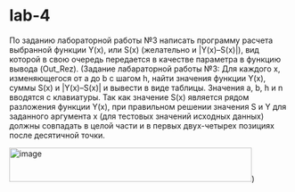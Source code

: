 # lab-4
По заданию лабораторной работы №3 написать программу расчета выбранной функции Y(x), или S(x) (желательно и |Y(x)–S(x)|), вид которой в свою очередь передается в качестве параметра в функцию вывода (Out_Rez).
(Задание лабараторной работы №3:
Для каждого x, изменяющегося от a до b с шагом h, найти значения функции Y(x), суммы S(x) и |Y(x)–S(x)| и вывести в виде таблицы. Значения a, b, h и n вводятся с клавиатуры. Так как значение S(x) является рядом разложения функции Y(x), при правильном решении значения S и Y для заданного аргумента x (для тестовых значений исходных данных) должны совпадать в целой части и в первых двух-четырех позициях после десятичной точки. 


<img width="435" height="61" alt="image" src="https://github.com/user-attachments/assets/28c3ac6b-2d6b-432e-8bde-127e322751cb" />)
